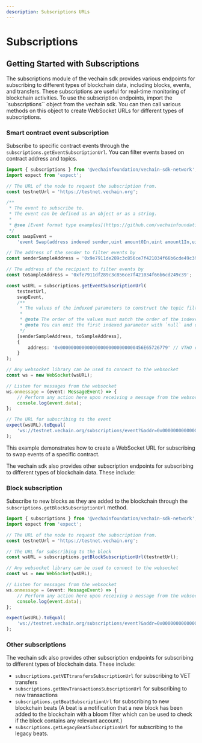 ```yaml
---
description: Subscriptions URLs
---
```


# Subscriptions

## Getting Started with Subscriptions

The subscriptions module of the vechain sdk provides various endpoints for subscribing to different types of blockchain data, including blocks, events, and transfers. These subscriptions are useful for real-time monitoring of blockchain activities.
To use the subscription endpoints, import the `subscriptions`` object from the vechain sdk. You can then call various methods on this object to create WebSocket URLs for different types of subscriptions.

### Smart contract event subscription

Subscribe to specific contract events through the `subscriptions.getEventSubscriptionUrl`. You can filter events based on contract address and topics.

```typescript { name=event-subscriptions, category=example }
import { subscriptions } from '@vechainfoundation/vechain-sdk-network';
import expect from 'expect';

// The URL of the node to request the subscription from.
const testnetUrl = 'https://testnet.vechain.org';

/**
 * The event to subscribe to.
 * The event can be defined as an object or as a string.
 *
 * @see [Event format type examples](https://github.com/vechainfoundation/vechain-sdk/blob/9720551d165b706662c13fac657f55e5a506ea4d/packages/core/tests/abi/fixture.ts#L126)
 */
const swapEvent =
    'event Swap(address indexed sender,uint amount0In,uint amount1In,uint amount0Out,uint amount1Out,address indexed to)';

// The address of the sender to filter events by
const senderSampleAddress = '0x9e7911de289c3c856ce7f421034f66b6cde49c39';

// The address of the recipient to filter events by
const toSampleAddress = '0xfe7911df289c3c856ce7f421034f66b6cd249c39';

const wsURL = subscriptions.getEventSubscriptionUrl(
    testnetUrl,
    swapEvent,
    /**
     * The values of the indexed parameters to construct the topic filters.
     *
     * @note The order of the values must match the order of the indexed parameters in the event.
     * @note You can omit the first indexed parameter with `null` and only specify the second indexed parameter if you only want to filter by the second indexed parameter.
     */
    [senderSampleAddress, toSampleAddress],
    {
        address: '0x0000000000000000000000000000456E65726779' // VTHO contract address
    }
);

// Any websocket library can be used to connect to the websocket
const ws = new WebSocket(wsURL);

// Listen for messages from the websocket
ws.onmessage = (event: MessageEvent) => {
    // Perform any action here upon receiving a message from the websocket
    console.log(event.data);
};

// The URL for subscribing to the event
expect(wsURL).toEqual(
    'ws://testnet.vechain.org/subscriptions/event?&addr=0x0000000000000000000000000000456E65726779&t0=0xd78ad95fa46c994b6551d0da85fc275fe613ce37657fb8d5e3d130840159d822&t1=0x9e7911de289c3c856ce7f421034f66b6cde49c39}&t2=0xfe7911df289c3c856ce7f421034f66b6cd249c39'
);

```

This example demonstrates how to create a WebSocket URL for subscribing to swap events of a specific contract.

The vechain sdk also provides other subscription endpoints for subscribing to different types of blockchain data. These include:

### Block subscription

Subscribe to new blocks as they are added to the blockchain through the `subscriptions.getBlockSubscriptionUrl` method.

```typescript { name=block-subscriptions, category=example }
import { subscriptions } from '@vechainfoundation/vechain-sdk-network';
import expect from 'expect';

// The URL of the node to request the subscription from.
const testnetUrl = 'https://testnet.vechain.org';

// The URL for subscribing to the block
const wsURL = subscriptions.getBlockSubscriptionUrl(testnetUrl);

// Any websocket library can be used to connect to the websocket
const ws = new WebSocket(wsURL);

// Listen for messages from the websocket
ws.onmessage = (event: MessageEvent) => {
    // Perform any action here upon receiving a message from the websocket
    console.log(event.data);
};

expect(wsURL).toEqual(
    'ws://testnet.vechain.org/subscriptions/event?&addr=0x0000000000000000000000000000456E65726779&t0=0xd78ad95fa46c994b6551d0da85fc275fe613ce37657fb8d5e3d130840159d822&t1=0x9e7911de289c3c856ce7f421034f66b6cde49c39}&t2=0xfe7911df289c3c856ce7f421034f66b6cd249c39'
);

```

### Other subscriptions

The vechain sdk also provides other subscription endpoints for subscribing to different types of blockchain data. These include:
- `subscriptions.getVETtransfersSubscriptionUrl` for subscribing to VET transfers
- `subscriptions.getNewTransactionsSubscriptionUrl` for subscribing to new transactions
- `subscriptions.getBeatSubscriptionUrl` for subscribing to new blockchain beats (A beat is a notification that a new block has been added to the blockchain with a bloom filter which can be used to check if the block contains any relevant account.)
- `subscriptions.getLegacyBeatSubscriptionUrl` for subscribing to the legacy beats.

